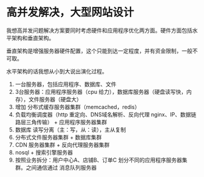 # 高并发解决，大型网站设计

我想高并发问题解决方案要同时考虑硬件和应用程序优化两方面。硬件方面包括水平架构和垂直架构。

垂直架构是增强服务器硬件配置，这个只能到达一定程度，并有资金限制，一般不可取。

水平架构的话我想从小到大说出演化过程。

1. 一台服务器，包括应用程序、数据库、文件
2. 3台服务器：应用程序服务器（cpu 给力），数据库服务器（硬盘读写快，内存），文件服务器（硬盘大）
3. 增加 分布式缓存服务器集群（memcached，redis）
4. 负载均衡调度器（http 重定向、DNS域名解析、反向代理 nginx、IP、数据链路层三角传输） + 应用程序服务器集群
5. 数据库 读写分离（主：写，从：读），主从复制
6. 分布式文件服务器集群 + 数据库集群
7. CDN 服务器集群 + 反向代理服务器集群
8. nosql + 搜索引擎服务器
9. 按照业务拆分：用户中心A、店铺B、订单C 划分不同的应用程序服务器集群。之间通信通过 消息队列服务器

